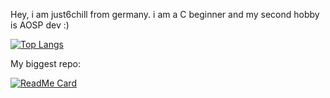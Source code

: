 Hey,
i am just6chill from germany.
i am a C beginner and my second hobby is AOSP dev :)

[![Top Langs](https://github-readme-stats.vercel.app/api/top-langs/?username=just6chill)](https://github.com/just6chill/github-readme-stats)

My biggest repo:

[![ReadMe Card](https://github-readme-stats.vercel.app/api/pin/?username=just6chill&repo=hdir)](https://github.com/anuraghazra/github-readme-stats)
